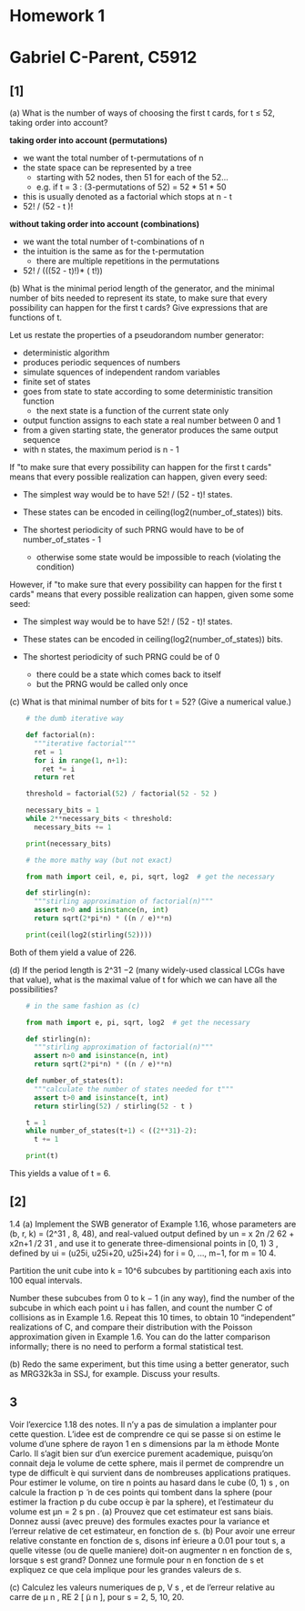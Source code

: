 # Homework 1
# Gabriel C-Parent, C5912

## [1]


(a) What is the number of ways of choosing the first t cards, for t ≤ 52,
taking order into account?


**taking order into account (permutations)**
- we want the total number of t-permutations of n
- the state space can be represented by a tree
    - starting with 52 nodes, then 51 for each of the 52...
    - e.g. if t = 3 : (3-permutations of 52) = 52 * 51 * 50
- this is usually denoted as a factorial which stops at n - t 
- 52! / (52 - t )!


**without taking order into account (combinations)**
- we want the total number of t-combinations of n
- the intuition is the same as for the t-permutation
    - there are multiple repetitions in the permutations
- 52! / (((52 - t)!)* ( t!))


(b) What is the minimal period length of the generator, and the minimal number
of bits needed to represent its state, to make sure that every possibility can
happen for the first t cards? Give expressions that are functions of t.


Let us restate the properties of a pseudorandom number generator:

- deterministic algorithm
- produces periodic sequences of numbers
- simulate squences of independent random variables
- finite set of states
- goes from state to state according to some deterministic transition function
    - the next state is a function of the current state only
- output function assigns to each state a real number between 0 and 1
- from a given starting state, the generator produces the same output sequence
- with n states, the maximum period is n - 1

If "to make sure that every possibility can happen for the first t cards" means
that every possible realization can happen, given every seed:

- The simplest way would be to have 52! / (52 - t)! states.
- These states can be encoded in ceiling(log2(number_of_states)) bits.


- The shortest periodicity of such PRNG would have to be of number_of_states - 1
    - otherwise some state would be impossible to reach (violating the condition)


However, if "to make sure that every possibility can happen for the first t cards"
means that every possible realization can happen, given some some seed:

- The simplest way would be to have 52! / (52 - t)! states.
- These states can be encoded in ceiling(log2(number_of_states)) bits.

- The shortest periodicity of such PRNG could be of 0
    - there could be a state which comes back to itself
    - but the PRNG would be called only once


(c) What is that minimal number of bits for t = 52? (Give a numerical value.)

~~~python
    # the dumb iterative way

    def factorial(n):
      """iterative factorial"""
      ret = 1
      for i in range(1, n+1):
        ret *= i
      return ret

    threshold = factorial(52) / factorial(52 - 52 )

    necessary_bits = 1
    while 2**necessary_bits < threshold:
      necessary_bits += 1

    print(necessary_bits)
~~~


~~~python
    # the more mathy way (but not exact)

    from math import ceil, e, pi, sqrt, log2  # get the necessary

    def stirling(n):
      """stirling approximation of factorial(n)"""
      assert n>0 and isinstance(n, int)
      return sqrt(2*pi*n) * ((n / e)**n)

    print(ceil(log2(stirling(52))))
~~~

Both of them yield a value of 226.


(d) If the period length is 2^31 −2 (many widely-used classical LCGs have that value),
what is the maximal value of t for which we can have all the possibilities?


~~~python
    # in the same fashion as (c)

    from math import e, pi, sqrt, log2  # get the necessary

    def stirling(n):
      """stirling approximation of factorial(n)"""
      assert n>0 and isinstance(n, int)
      return sqrt(2*pi*n) * ((n / e)**n)

    def number_of_states(t):
      """calculate the number of states needed for t"""
      assert t>0 and isinstance(t, int)
      return stirling(52) / stirling(52 - t )

    t = 1
    while number_of_states(t+1) < ((2**31)-2):
      t += 1

    print(t)
~~~

This yields a value of t = 6.


## [2]

1.4 (a) Implement the SWB generator of Example 1.16, whose parameters
are (b, r, k) = (2^31 , 8, 48), and real-valued output defined by
un = x 2n /2 62 + x2n+1 /2 31 , and use it to generate three-dimensional
points in [0, 1) 3 , defined by ui = (u25i, u25i+20, u25i+24)
for i = 0, ..., m−1, for m = 10 4.

Partition the unit cube into k = 10^6 subcubes by partitioning each axis
into 100 equal intervals.

Number these subcubes from 0 to k − 1 (in any way), find the number of the
subcube in which each point u i has fallen, and count the number C of collisions
as in Example 1.6. Repeat this 10 times, to obtain 10 “independent” realizations
of C, and compare their distribution with the Poisson approximation given in
Example 1.6. You can do the latter comparison informally; there is no need to
perform a formal statistical test.


(b) Redo the same experiment, but this time using a better generator, such
as MRG32k3a in SSJ, for example. Discuss your results.





## 3

Voir l’exercice 1.18 des notes. Il n’y a pas de simulation a implanter pour cette question.
L’idee est de comprendre ce qui se passe si on estime le volume d’une sphere de rayon 1 en s
dimensions par la m ́ethode Monte Carlo. Il s’agit bien sur d’un exercice purement academique,
puisqu’on connait deja le volume de cette sphere, mais il permet de comprendre un type de
difficult ́e qui survient dans de nombreuses applications pratiques. Pour estimer le volume, on
tire n points au hasard dans le cube (0, 1) s , on calcule la fraction p  ̃ n de ces points qui tombent
dans la sphere (pour estimer la fraction p du cube occup ́e par la sphere), et l’estimateur du
volume est μn = 2 s pn .
(a) Prouvez que cet estimateur est sans biais. Donnez aussi (avec preuve) des formules exactes
pour la variance et l’erreur relative de cet estimateur, en fonction de s.
(b) Pour avoir une erreur relative constante en fonction de s, disons inf ́erieure a  0.01 pour
tout s, a  quelle vitesse (ou de quelle maniere) doit-on augmenter n en fonction de s, lorsque
s est grand? Donnez une formule pour n en fonction de s et expliquez ce que cela implique
pour les grandes valeurs de s.

(c) Calculez les valeurs numeriques de p, V s , et de l’erreur relative au carre de μ
n , RE 2 [ ̃μ n ], pour s = 2, 5, 10, 20.

















